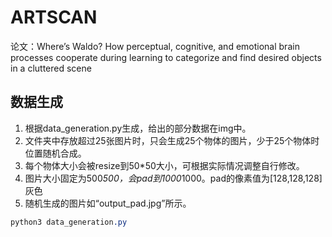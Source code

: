 # ARTSCAN

论文：Where’s Waldo? How perceptual, cognitive, and emotional brain processes cooperate during learning to categorize and find desired objects in a cluttered scene

## 数据生成

1. 根据data_generation.py生成，给出的部分数据在img中。
2. 文件夹中存放超过25张图片时，只会生成25个物体的图片，少于25个物体时位置随机合成。
3. 每个物体大小会被resize到50*50大小，可根据实际情况调整自行修改。
4. 图片大小固定为500*500，会pad到1000*1000。pad的像素值为[128,128,128]灰色
5. 随机生成的图片如“output_pad.jpg”所示。

``` css
python3 data_generation.py
```

##

